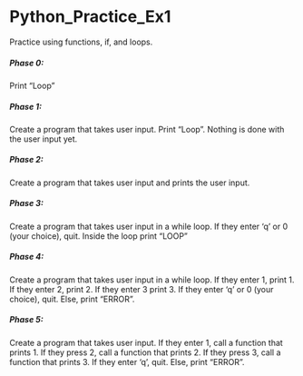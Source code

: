 # Python_Practice_Ex1
Practice using functions, if, and loops.

##### Phase 0:
Print “Loop”

##### Phase 1:
Create a program that takes user input. Print “Loop”. Nothing is done with the user input yet.

##### Phase 2:
Create a program that takes user input and prints the user input.

##### Phase 3:
Create a program that takes user input in a while loop. If they enter ‘q’ or 0 (your choice), quit. Inside the loop print “LOOP”

##### Phase 4:
Create a program that takes user input in a while loop. If they enter 1, print 1. If they enter 2, print 2. If they enter 3 print 3. If they enter ‘q’ or 0 (your choice), quit. Else, print “ERROR”.

##### Phase 5:
Create a program that takes user input. If they enter 1, call a function that prints 1. If they press 2, call a function that prints 2. If they press 3, call a function that prints 3. If they enter ‘q’, quit. Else, print “ERROR”.
